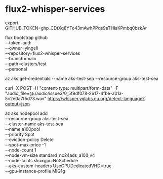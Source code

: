 # flux2-whisper-services

export GITHUB_TOKEN=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

flux bootstrap github \
  --token-auth \
  --owner=yingeli \
  --repository=flux2-whisper-services \
  --branch=main \
  --path=clusters/test \
  --personal

  az aks get-credentials --name aks-test-sea --resource-group aks-test-sea

  curl -X POST -H "content-type: multipart/form-data" -F "audio_file=@./audio/issue3/0_5f9df078-2617-4fbe-a01a-5c2e0a7f5d73.wav" https://whisper.yglabs.eu.org/detect-language?output=json

az aks nodepool add \
    --resource-group aks-test-sea \
    --cluster-name aks-test-sea \
    --name a100pool \
    --priority Spot \
    --eviction-policy Delete \
    --spot-max-price -1 \
    --node-count 1 \
    --node-vm-size standard_nc24ads_a100_v4 \
    --node-taints sku=gpu:NoSchedule \
    --aks-custom-headers UseGPUDedicatedVHD=true \
    --gpu-instance-profile MIG1g